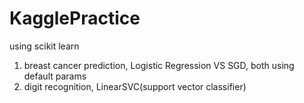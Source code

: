 # KagglePractice
using scikit learn

1. breast cancer prediction, Logistic Regression VS SGD, both using default params
2. digit recognition, LinearSVC(support vector classifier)
